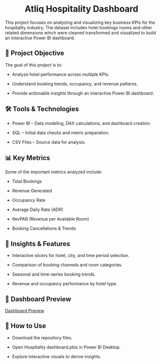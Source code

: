 <h1 align="center" id="title">Atliq Hospitality Dashboard</h1>

<p id="description">This project focuses on analyzing and visualizing key business KPIs for the hospitality industry. The dataset includes hotel bookings rooms and other related dimensions which were cleaned transformed and visualized to build an interactive Power BI dashboard.</p>

<h2>🎯 Project Objective </h2>
The goal of this project is to:

* Analyze hotel performance across multiple KPIs.

* Understand booking trends, occupancy, and revenue patterns.

* Provide actionable insights through an interactive Power BI dashboard.

<h2>🛠 Tools & Technologies</h2>

* Power BI – Data modeling, DAX calculations, and dashboard creation.

* SQL – Initial data checks and metric preparation.

* CSV Files – Source data for analysis.

<h2>📊 Key Metrics</h2>
Some of the important metrics analyzed include:

* Total Bookings

* Revenue Generated

* Occupancy Rate

* Average Daily Rate (ADR)

* RevPAR (Revenue per Available Room)

* Booking Cancellations & Trends

<h2>🚀 Insights & Features</h2>

* Interactive slicers for hotel, city, and time period selection.

* Comparison of booking channels and room categories.

* Seasonal and time-series booking trends.

* Revenue and occupancy performance by hotel type.

<h2>📸 Dashboard Preview</h2>

[Dashboard Preview](screenshot.png)

<h2>📑 How to Use</h2>

* Download the repository files.

* Open Hospitality dashboard.pbix in Power BI Desktop.

* Explore interactive visuals to derive insights.
